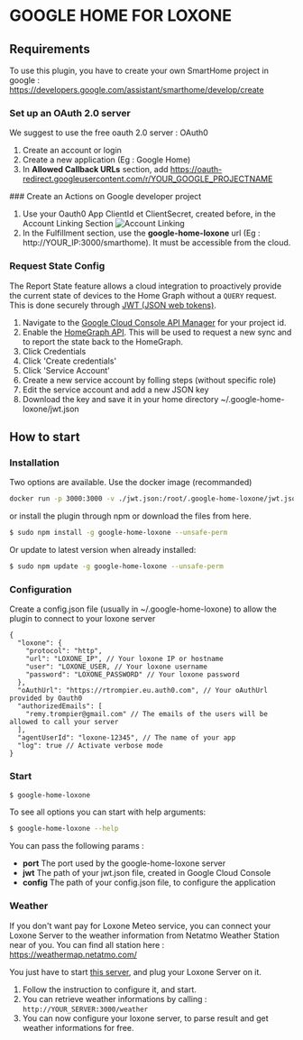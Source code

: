 # GOOGLE HOME FOR LOXONE

## Requirements

To use this plugin, you have to create your own SmartHome project in google : https://developers.google.com/assistant/smarthome/develop/create

### Set up an OAuth 2.0 server

We suggest to use the free oauth 2.0 server : OAuth0

1. Create an account or login
1. Create a new application (Eg : Google Home)
1. In **Allowed Callback URLs** section, add https://oauth-redirect.googleusercontent.com/r/YOUR_GOOGLE_PROJECTNAME

### Create an Actions on Google developer project

1. Use your Oauth0 App ClientId et ClientSecret, created before, in the Account Linking Section
![Account Linking](readme/account-linking.png?raw=true "Account Linking")
1. In the Fulfillment section, use the **google-home-loxone** url (Eg : http://YOUR_IP:3000/smarthome). It must be accessible from the cloud.


### Request State Config
The Report State feature allows a cloud integration to proactively provide the
current state of devices to the Home Graph without a `QUERY` request. This is
done securely through [JWT (JSON web tokens)](https://jwt.io/).

1. Navigate to the [Google Cloud Console API Manager](https://console.developers.google.com/apis) for your project id.
1. Enable the [HomeGraph API](https://console.cloud.google.com/apis/api/homegraph.googleapis.com/overview). This will be used to request a new sync and to report the state back to the HomeGraph.
1. Click Credentials
1. Click 'Create credentials'
1. Click 'Service Account'
1. Create a new service account by folling steps (without specific role)
1. Edit the service account and add a new JSON key
1. Download the key and save it in your home directory ~/.google-home-loxone/jwt.json
   
## How to start

### Installation

Two options are available.
Use the docker image (recommanded)

```sh
docker run -p 3000:3000 -v ./jwt.json:/root/.google-home-loxone/jwt.json -v ./config.json:/root/.google-home-loxone/config.json -e GHL_VERBOSE=true --name google-home-loxone -d rtrompier/google-home-loxone:latest
```

or install the plugin through npm or download the files from here.

```sh
$ sudo npm install -g google-home-loxone --unsafe-perm
```
Or update to latest version when already installed:
```sh
$ sudo npm update -g google-home-loxone --unsafe-perm
```

### Configuration

Create a config.json file (usually in ~/.google-home-loxone) to allow the plugin to connect to your loxone server
```
{
  "loxone": {
    "protocol": "http",
    "url": "LOXONE_IP", // Your loxone IP or hostname
    "user": "LOXONE_USER, // Your loxone username
    "password": "LOXONE_PASSWORD" // Your loxone password
  },
  "oAuthUrl": "https://rtrompier.eu.auth0.com", // Your oAuthUrl provided by Oauth0
  "authorizedEmails": [
    "remy.trompier@gmail.com" // The emails of the users will be allowed to call your server
  ],
  "agentUserId": "loxone-12345", // The name of your app
  "log": true // Activate verbose mode
}
```

### Start 

```sh
$ google-home-loxone
```

To see all options you can start with help arguments:
```sh
$ google-home-loxone --help
```

You can pass the following params : 
* **port** The port used by the google-home-loxone server
* **jwt** The path of your jwt.json file, created in Google Cloud Console
* **config** The path of your config.json file, to configure the application

### Weather
If you don't want pay for Loxone Meteo service, you can connect your Loxone Server to the weather information from Netatmo Weather Station near of you.
You can find all station here : https://weathermap.netatmo.com/

You just have to start [this server](https://github.com/rtrompier/netatmo-weather-server), and plug your Loxone Server on it.

1. Follow the instruction to configure it, and start.
1. You can retrieve weather informations by calling : `http://YOUR_SERVER:3000/weather`
1. You can now configure your loxone server, to parse result and get weather informations for free.
